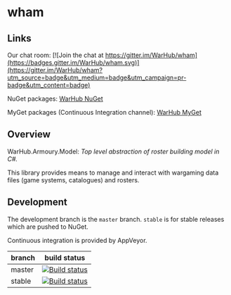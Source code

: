 # wham

## Links

Our chat room:
[![Join the chat at https://gitter.im/WarHub/wham](https://badges.gitter.im/WarHub/wham.svg)](https://gitter.im/WarHub/wham?utm_source=badge&utm_medium=badge&utm_campaign=pr-badge&utm_content=badge)

NuGet packages: [WarHub NuGet](https://www.nuget.org/profiles/warhub)

MyGet packages (Continuous Integration channel): [WarHub MyGet](https://www.myget.org/feed/Packages/warhub)

## Overview

WarHub.Armoury.Model: *Top level abstraction of roster building model in C#.*

This library provides means to manage and interact with wargaming data files (game systems, catalogues) and rosters.

## Development

The development branch is the `master` branch. `stable` is for stable releases which are pushed to NuGet.

Continuous integration is provided by AppVeyor.

| branch | build status |
---------|--------------
master   | [![Build status](https://ci.appveyor.com/api/projects/status/6md5spej0f08wnpp/branch/master?svg=true)](https://ci.appveyor.com/project/amis92/wham/branch/master)
stable   | [![Build status](https://ci.appveyor.com/api/projects/status/6md5spej0f08wnpp/branch/stable?svg=true)](https://ci.appveyor.com/project/amis92/wham/branch/stable)
